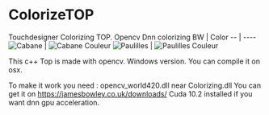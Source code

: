 # ColorizeTOP
Touchdesigner Colorizing TOP. Opencv Dnn colorizing
BW | Color
-- | ----
![Cabane](https://github.com/shieman/ColorizeTOP/blob/master/Images/Cabane.jpg) | ![Cabane Couleur](https://github.com/shieman/ColorizeTOP/blob/master/Images/cabane_couleur.jpg)
![Paulilles](https://github.com/shieman/ColorizeTOP/blob/master/Images/Paulliles.jpg) | ![Paulilles Couleur](https://github.com/shieman/ColorizeTOP/blob/master/Images/Paulilles_couleur.jpg)


This c++ Top is made with opencv.
Windows version.
You can compile it on osx.

To make it work you need :
opencv_world420.dll near Colorizing.dll
    You can get it on https://jamesbowley.co.uk/downloads/
Cuda 10.2 installed if you want dnn gpu acceleration.
